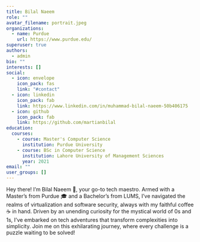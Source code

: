 ```yaml
---
title: Bilal Naeem
role: ""
avatar_filename: portrait.jpeg
organizations:
  - name: Purdue
    url: https://www.purdue.edu/
superuser: true
authors:
  - admin
bio: ""
interests: []
social:
  - icon: envelope
    icon_pack: fas
    link: "#contact"
  - icon: linkedin
    icon_pack: fab
    link: https://www.linkedin.com/in/muhammad-bilal-naeem-50b406175
  - icon: github
    icon_pack: fab
    link: https://github.com/martianbilal
education:
  courses:
    - course: Master's Computer Science
      institution: Purdue University
    - course: BSc in Computer Science
      institution: Lahore University of Management Sciences
      year: 2021
email: ""
user_groups: []
---
```


Hey there! I’m Bilal Naeem 🚀, your go-to tech maestro. Armed with a Master’s from Purdue 🎓 and a Bachelor’s from LUMS, I’ve navigated the realms of virtualization and software security, always with my faithful coffee ☕ in hand. Driven by an unending curiosity for the mystical world of 0s and 1s, I’ve embarked on tech adventures that transform complexities into simplicity. Join me on this exhilarating journey, where every challenge is a puzzle waiting to be solved!